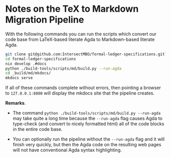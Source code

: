 # Notes on the TeX to Markdown Migration Pipeline

With the following commands you can run the scripts which convert our code base from LaTeX-based literate Agda to Markdown-based literate Agda.

```bash
git clone git@github.com:IntersectMBO/formal-ledger-specifications.git`
cd formal-ledger-specifications
nix develop .#docs
python ./build-tools/scripts/md/build.py --run-agda
cd _build/md/mkdocs/
mkdocs serve
```

If all of these commands complete without errors, then pointing a browser to `127.0.0.1:8000` will display the mkdocs site that the pipeline creates.

**Remarks**.

+  The command `python ./build-tools/scripts/md/build.py --run-agda` may take quite a long time because the `--run-agda` flag causes Agda to type-check (and convert to nicely formatted html) all of the code blocks in the entire code base.

+  You can optionally run the pipeline without the `--run-agda` flag and it will finish very quickly, but then the Agda code on the resulting web pages will not have conventional Agda syntax highlighting.

